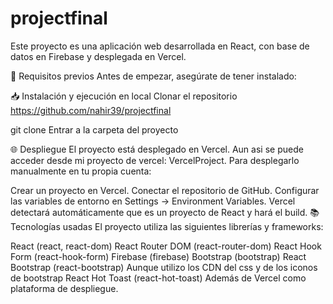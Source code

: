 # projectfinal

Este proyecto es una aplicación web desarrollada en React, con base de datos en Firebase y desplegada en Vercel.

🚀 Requisitos previos
Antes de empezar, asegúrate de tener instalado:

📥 Instalación y ejecución en local
Clonar el repositorio https://github.com/nahir39/projectfinal

git clone 
Entrar a la carpeta del proyecto


🌐 Despliegue
El proyecto está desplegado en Vercel. Aun asi se puede acceder desde mi proyecto de vercel: VercelProject. Para desplegarlo manualmente en tu propia cuenta:

Crear un proyecto en Vercel.
Conectar el repositorio de GitHub.
Configurar las variables de entorno en Settings → Environment Variables.
Vercel detectará automáticamente que es un proyecto de React y hará el build.
📚 Tecnologías usadas
El proyecto utiliza las siguientes librerías y frameworks:

React (react, react-dom)
React Router DOM (react-router-dom)
React Hook Form (react-hook-form)
Firebase (firebase)
Bootstrap (bootstrap)
React Bootstrap (react-bootstrap) Aunque utilizo los CDN del css y de los iconos de bootstrap
React Hot Toast (react-hot-toast)
Además de Vercel como plataforma de despliegue.
